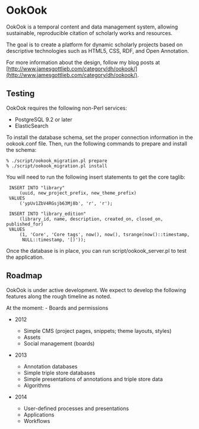 # OokOok

OokOok is a temporal content and data management system, allowing
sustainable, reproducible citation of scholarly works and resources.

The goal is to create a platform for dynamic scholarly projects based
on descriptive technologies such as HTML5, CSS, RDF, and Open Annotation.

For more information about the design, follow my blog posts at
[http://www.jamesgottlieb.com/category/dh/ookook/](http://www.jamesgottlieb.com/category/dh/ookook/).

## Testing

OokOok requires the following non-Perl services:

* PostgreSQL 9.2 or later
* ElasticSearch

To install the database schema, set the proper connection information in
the ookook.conf file. Then, run the following commands to prepare and install
the schema:

    % ./script/ookook_migration.pl prepare
    % ./script/ookook_migration.pl install

You will need to run the following insert statements to get the core taglib:

     INSERT INTO "library" 
         (uuid, new_project_prefix, new_theme_prefix)
     VALUES 
         ('ypUv1ZbV4RGsjb63Mj8b', 'r', 'r');

     INSERT INTO "library_edition"
         (library_id, name, description, created_on, closed_on, published_for)
     VALUES 
         (1, 'Core', 'Core tags', now(), now(), tsrange(now()::timestamp, 
          NULL::timestamp, '[)'));

Once the database is in place, you can run script/ookook_server.pl 
to test the application.

## Roadmap

OokOok is under active development. We expect to develop the following 
features along the rough timeline as noted.

At the moment:
    - Boards and permissions

* 2012
    - Simple CMS (project pages, snippets; theme layouts, styles)
    - Assets
    - Social management (boards)

* 2013
    - Annotation databases
    - Simple triple store databases
    - Simple presentations of annotations and triple store data
    - Algorithms

* 2014
    - User-defined processes and presentations
    - Applications
    - Workflows

